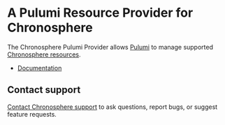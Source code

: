 # A Pulumi Resource Provider for Chronosphere

The Chronosphere Pulumi Provider allows [Pulumi](https://www.pulumi.com/) to manage supported [Chronosphere resources](https://docs.chronosphere.io/administer).

- [Documentation]([https://docs.chronosphere.io/administer](https://docs.chronosphere.io/administer/infrastructure/pulumi))

## Contact support

[Contact Chronosphere support](https://docs.chronosphere.io/support/contact-support) to ask questions, report bugs, or suggest feature requests.
